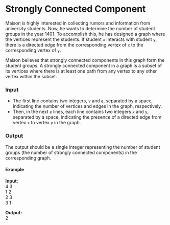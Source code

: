 # Strongly Connected Component  

Maison is highly interested in collecting rumors and information from university students. Now, he wants to determine the number of student groups in the year 1401. To accomplish this, he has designed a graph where the vertices represent the students. If student `x` interacts with student `y`, there is a directed edge from the corresponding vertex of `x` to the corresponding vertex of `y`.

Maison believes that strongly connected components in this graph form the student groups. A strongly connected component in a graph is a subset of its vertices where there is at least one path from any vertex to any other vertex within the subset.

### Input  
- The first line contains two integers, `v` and `e`, separated by a space, indicating the number of vertices and edges in the graph, respectively.
- Then, in the next `e` lines, each line contains two integers `x` and `y`, separated by a space, indicating the presence of a directed edge from vertex `x` to vertex `y` in the graph.  

### Output  
The output should be a single integer representing the number of student groups (the number of strongly connected components) in the corresponding graph.  

#### **Example**
**Input:**  
4 3  
1 2  
2 3  
3 1  

**Output:**  
2